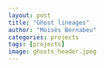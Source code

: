 ```yaml
---
layout: post
title: "Ghost lineages"
author: "Moisès Bernabeu"
categories: projects
tags: [projects]
image: ghosts_header.jpeg
---
```


